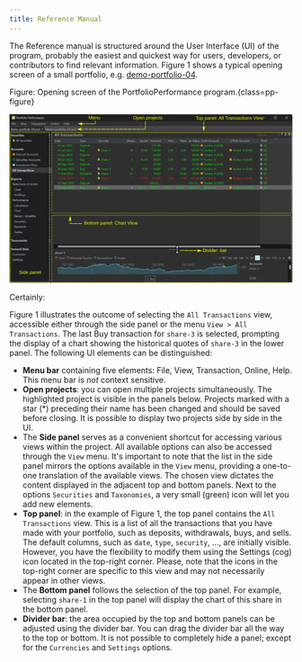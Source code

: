 ```yaml
---
title: Reference Manual
---
```


The Reference manual is structured around the User Interface (UI) of the program, probably the easiest and quickest way for users, developers, or contributors to find relevant information. Figure 1 shows a typical opening screen of a small portfolio, e.g. [demo-portfolio-04](../assets/demo-portfolio-04.xml).

Figure: Opening screen of the PortfolioPerformance program.{class=pp-figure}

![](./images/components-UI.svg)

Certainly:

Figure 1 illustrates the outcome of selecting the `All Transactions` view, accessible either through the side panel or the menu `View > All Transactions`. The last Buy transaction for `share-3` is selected, prompting the display of a chart showing the historical quotes of `share-3` in the lower panel. The following UI elements can be distinguished:

- **Menu bar** containing five elements: File, View, Transaction, Online, Help. This menu bar is *not* context sensitive.
- **Open projects**: you can open multiple projects simultaneously. The highlighted project is visible in the panels below. Projects marked with a star (*) preceding their name has been changed and should be saved before closing. It is possible to display two projects side by side in the UI.
-  The **Side panel** serves as a convenient shortcut for accessing various views within the project. All available options can also be accessed through the `View` menu. It's important to note that the list in the side panel mirrors the options available in the `View` menu, providing a one-to-one translation of the available views. The chosen view dictates the content displayed in the adjacent top and bottom panels. Next to the options `Securities` and `Taxonomies`, a very small (green) icon will let you add new elements.
- **Top panel**: in the example of Figure 1, the top panel contains the `All Transactions` view. This is a list of all the transactions that you have made with your portfolio, such as deposits, withdrawals, buys, and sells. The default columns, such as `date`, `type`, `security`, ..., are initially visible. However, you have the flexibility to modify them using the Settings (cog) icon located in the top-right corner. Please, note that the icons in the top-right corner are specific to this view and may not necessarily appear in other views.
- The **Bottom panel** follows the selection of the top panel. For example, selecting `share-1` in the top panel will display the chart of this share in the bottom panel.
- **Divider bar**: the area occupied by the top and bottom panels can be adjusted using the divider bar. You can drag the divider bar all the way to the top or bottom. It is not possible to completely hide a panel; except for the `Currencies` and `Settings` options.